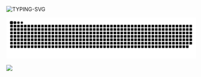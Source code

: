 ![TYPING-SVG](https://readme-typing-svg.demolab.com?font=Fira+Code&size=33&pause=1000&color=81eb12&width=999&lines=Hi+there+%F0%9F%91%8B%2C+Welcome+to+my+Page+%F0%9F%91%8B%2C+I'm+яαтнєя)

![MASTER-HEAD](https://raw.githubusercontent.com/rathervie/rathervie/refs/heads/main/asset/snake.svg)

![](https://nirzak-streak-stats.vercel.app/?user=rathervie&theme=dark&hide_border=false)
